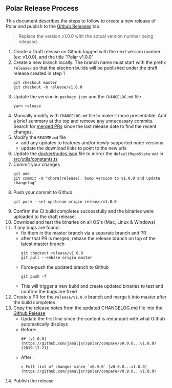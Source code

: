 ## Polar Release Process

This document describes the steps to follow to create a new release of Polar and publish to the [Github Releases](https://github.com/jamaljsr/polar/releases) tab.

> Replace the version v1.0.0 with the actual version number being released.

1. Create a Draft release on Github tagged with the next version number (ex: v1.0.0), and the title "Polar v1.0.0"
1. Create a new branch locally. The branch name must start with the prefix `release/` so that the electron builds will be published under the draft release created in step 1
   ```
   git checkout master
   git checkout -b release/v1.0.0
   ```
1. Update the version in `package.json` and the `CHANGELOG.md` file
   ```
   yarn release
   ```
1. Manually modify with `CHANGELOG.md` file to make it more presentable. Add a brief summary at the top and remove any unnecessary commits.
   Search for [merged PRs](https://github.com/jamaljsr/polar/pulls?q=is%3Apr+merged%3A%3E2023-04-19+-author%3Aapp%2Frenovate+) since the last release date to find the recent changes.
1. Modify the `README.md` file
   - add any updates to features and/or newly supported node versions
   - update the download links to point to the new urls
1. Update the [docker/nodes.json](./docker/nodes.json) file to mirror the `defaultRepoState` var in [src/utils/constants.ts](./src/utils/constants.ts)
1. Commit your changes
   ```
   git add .
   git commit -m "chore(release): bump version to v1.0.0 and update changelog"
   ```
1. Push your commit to Github
   ```
   git push --set-upstream origin release/v1.0.0
   ```
1. Confirm the CI build completes successfully and the binaries were uploaded to the draft release.
1. Download and test the binaries on all OS's (Mac, Linux & Windows)
1. If any bugs are found:
   - fix them in the master branch via a separate branch and PR
   - after that PR is merged, rebase the release branch on top of the latest master branch
     ```
     git checkout release/v1.0.0
     git pull --rebase origin master
     ```
   - Force-push the updated branch to Github
     ```
     git push -f
     ```
   - This will trigger a new build and create updated binaries to test and confirm the bugs are fixed
1. Create a PR for the `release/v1.0.0` branch and merge it into master after the build completes
1. Copy the release notes from the updated CHANGELOG.md file into the [Github Release](https://github.com/jamaljsr/polar/releases)
   - Update the first line since the content is redundant with what Github automatically displays
   - Before:
     ```
     ## [v1.0.0](https://github.com/jamaljsr/polar/compare/v0.9.0...v1.0.0) (2019-12-21)
     ```
   - After:
     ```
     > Full list of changes since `v0.9.0` [v0.9.0...v1.0.0](https://github.com/jamaljsr/polar/compare/v0.9.0...v1.0.0)
     ```
1. Publish the release
